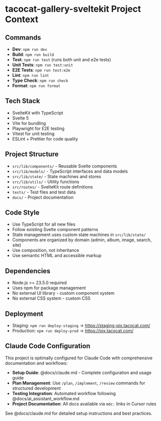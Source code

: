 # tacocat-gallery-sveltekit Project Context

## Commands

- **Dev**: `npm run dev`
- **Build**: `npm run build`
- **Test**: `npm run test` (runs both unit and e2e tests)
- **Unit Tests**: `npm run test:unit`
- **E2E Tests**: `npm run test:e2e`
- **Lint**: `npm run lint`
- **Type Check**: `npm run check`
- **Format**: `npm run format`

## Tech Stack

- SvelteKit with TypeScript
- Svelte 5
- Vite for bundling
- Playwright for E2E testing
- Vitest for unit testing
- ESLint + Prettier for code quality

## Project Structure

- `src/lib/components/` - Reusable Svelte components
- `src/lib/models/` - TypeScript interfaces and data models
- `src/lib/state/` - State machines and stores
- `src/lib/utils/` - Utility functions
- `src/routes/` - SvelteKit route definitions
- `tests/` - Test files and test data
- `docs/` - Project documentation

## Code Style

- Use TypeScript for all new files
- Follow existing Svelte component patterns
- State management uses custom state machines in `src/lib/state/`
- Components are organized by domain (admin, album, image, search, site)
- Use composition, not inheritance
- Use semantic HTML and accessible markup

## Dependencies

- Node.js >= 23.5.0 required
- Uses npm for package management
- No external UI library - custom component system
- No external CSS system - custom CSS

## Deployment

- Staging: `npm run deploy-staging` → https://staging-pix.tacocat.com/
- Production: `npm run deploy-prod` → https://pix.tacocat.com/

## Claude Code Configuration

This project is optimally configured for Claude Code with comprehensive documentation and workflows:

- **Setup Guide**: @docs/claude.md - Complete configuration and usage guide
- **Plan Management**: Use `/plan`, `/implement`, `/review` commands for structured development
- **Testing Integration**: Automated workflow following @docs/ai_assistant_workflow.md
- **Project Documentation**: All docs available via `mdc:` links in Cursor rules

See @docs/claude.md for detailed setup instructions and best practices.
